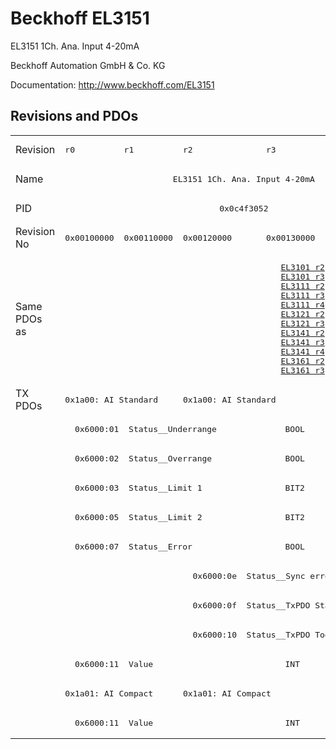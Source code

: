 # Beckhoff EL3151

EL3151 1Ch. Ana. Input 4-20mA

Beckhoff Automation GmbH & Co. KG

Documentation: <a href="http://www.beckhoff.com/EL3151">http://www.beckhoff.com/EL3151</a>

## Revisions and PDOs
<table>
<tr >
<td class="first">Revision</td>
<td ><pre>r0</pre></td>
<td ><pre>r1</pre></td>
<td ><pre>r2</pre></td>
<td ><pre>r3</pre></td>
<td ><pre>r4</pre></td>
</tr>
<tr >
<td class="first">Name</td>
<td  colspan=5 align="center"><pre>EL3151 1Ch. Ana. Input 4-20mA</pre></td>
</tr>
<tr >
<td class="first">PID</td>
<td  colspan=5 align="center"><pre>0x0c4f3052</pre></td>
</tr>
<tr >
<td class="first">Revision No</td>
<td ><pre>0x00100000</pre></td>
<td ><pre>0x00110000</pre></td>
<td ><pre>0x00120000</pre></td>
<td ><pre>0x00130000</pre></td>
<td ><pre>0x00140000</pre></td>
</tr>
<tr >
<td class="first">Same PDOs as</td>
<td  colspan=2 align="center"></td>
<td  colspan=3 align="center"><pre><a href="EL3101">EL3101 r2</a><br/><a href="EL3101">EL3101 r3</a><br/><a href="EL3111">EL3111 r2</a><br/><a href="EL3111">EL3111 r3</a><br/><a href="EL3111">EL3111 r4</a><br/><a href="EL3121">EL3121 r2</a><br/><a href="EL3121">EL3121 r3</a><br/><a href="EL3141">EL3141 r2</a><br/><a href="EL3141">EL3141 r3</a><br/><a href="EL3141">EL3141 r4</a><br/><a href="EL3161">EL3161 r2</a><br/><a href="EL3161">EL3161 r3</a></pre></td>
</tr>
<tr class="txpdo pdosection">
<td class="first" rowspan=12 valign=top>TX PDOs</td>
<td colspan=2 align="left"><pre>0x1a00: AI Standard </pre></td>
<td colspan=3 align="left"><pre>0x1a00: AI Standard</pre></td>
<td></td>
</tr>
<tr class="txpdo">
<td class="first" colspan=5 align="left"><pre>  0x6000:01  Status__Underrange              BOOL</pre></td>
</tr>
<tr class="txpdo">
<td class="first" colspan=5 align="left"><pre>  0x6000:02  Status__Overrange               BOOL</pre></td>
</tr>
<tr class="txpdo">
<td class="first" colspan=5 align="left"><pre>  0x6000:03  Status__Limit 1                 BIT2</pre></td>
</tr>
<tr class="txpdo">
<td class="first" colspan=5 align="left"><pre>  0x6000:05  Status__Limit 2                 BIT2</pre></td>
</tr>
<tr class="txpdo">
<td class="first" colspan=5 align="left"><pre>  0x6000:07  Status__Error                   BOOL</pre></td>
</tr>
<tr class="txpdo">
<td class="first" colspan=2 align="left"></td>
<td  colspan=3 align="left"><pre>  0x6000:0e  Status__Sync error              BOOL</pre></td>
</tr>
<tr class="txpdo">
<td class="first" colspan=2 align="left"></td>
<td  colspan=3 align="left"><pre>  0x6000:0f  Status__TxPDO State             BOOL</pre></td>
</tr>
<tr class="txpdo">
<td class="first" colspan=2 align="left"></td>
<td  colspan=3 align="left"><pre>  0x6000:10  Status__TxPDO Toggle            BOOL</pre></td>
</tr>
<tr class="txpdo">
<td class="first" colspan=5 align="left"><pre>  0x6000:11  Value                           INT</pre></td>
</tr>
<tr class="txpdo pdosection">
<td class="first" colspan=2 align="left"><pre>0x1a01: AI Compact </pre></td>
<td  colspan=3 align="left"><pre>0x1a01: AI Compact</pre></td>
</tr>
<tr class="txpdo">
<td class="first" colspan=5 align="left"><pre>  0x6000:11  Value                           INT</pre></td>
</tr>
</table>
